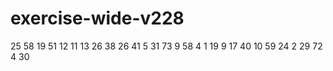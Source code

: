 # exercise-wide-v228
25
58
19
51
12
11
13
26
38
26
41
5
31
73
9
58
4
1
19
9
17
40
10
59
24
2
29
72
4
30
